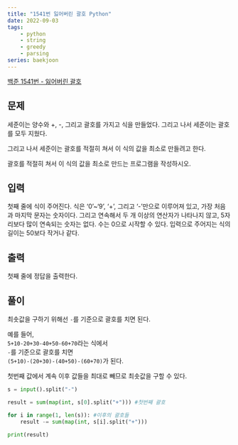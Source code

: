 ```yaml
---
title: "1541번 잃어버린 괄호 Python"
date: 2022-09-03
tags: 
    - python
    - string
    - greedy
    - parsing
series: baekjoon
---
```


  

[백준 1541번 - 잃어버린 괄호](https://www.acmicpc.net/problem/1541)

  

## 문제

세준이는 양수와 +, -, 그리고 괄호를 가지고 식을 만들었다. 그리고 나서 세준이는 괄호를 모두 지웠다.  

그리고 나서 세준이는 괄호를 적절히 쳐서 이 식의 값을 최소로 만들려고 한다.

괄호를 적절히 쳐서 이 식의 값을 최소로 만드는 프로그램을 작성하시오.


## 입력

첫째 줄에 식이 주어진다. 식은 ‘0’~‘9’, ‘+’, 그리고 ‘-’만으로 이루어져 있고, 가장 처음과 마지막 문자는 숫자이다. 그리고 연속해서 두 개 이상의 연산자가 나타나지 않고, 5자리보다 많이 연속되는 숫자는 없다. 수는 0으로 시작할 수 있다. 입력으로 주어지는 식의 길이는 50보다 작거나 같다.

  

## 출력

첫째 줄에 정답을 출력한다.

  

## 풀이

최솟값을 구하기 위해선 `-`를 기준으로 괄호를 치면 된다.  
  
예를 들어,  
`5+10-20+30-40+50-60+70`라는 식에서   
`-`를 기준으로 괄호를 치면   
`(5+10)-(20+30)-(40+50)-(60+70)`가 된다.  
  
첫번째 값에서 계속 이후 값들을 최대로 빼므로 최솟값을 구할 수 있다. 

```python
s = input().split("-")

result = sum(map(int, s[0].split("+"))) #첫번째 괄호

for i in range(1, len(s)): #이후의 괄호들
    result -= sum(map(int, s[i].split("+")))
        
print(result)
```